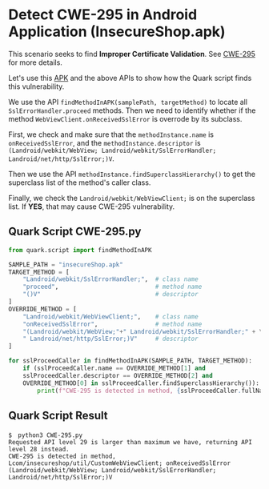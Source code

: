 # Detect CWE-295 in Android Application (InsecureShop.apk)

This scenario seeks to find **Improper Certificate Validation**. See
[CWE-295](https://cwe.mitre.org/data/definitions/295.html) for more
details.

Let's use this [APK](https://github.com/hax0rgb/InsecureShop) and the
above APIs to show how the Quark script finds this vulnerability.

We use the API `findMethodInAPK(samplePath, targetMethod)` to locate all
`SslErrorHandler.proceed` methods. Then we need to identify whether if
the method `WebViewClient.onReceivedSslError` is overrode by its
subclass.

First, we check and make sure that the `methodInstance.name` is
`onReceivedSslError`, and the `methodInstance.descriptor` is
`(Landroid/webkit/WebView; Landroid/webkit/SslErrorHandler; Landroid/net/http/SslError;)V`.

Then we use the API `methodInstance.findSuperclassHierarchy()` to get
the superclass list of the method's caller class.

Finally, we check the `Landroid/webkit/WebViewClient;` is on the
superclass list. If **YES**, that may cause CWE-295 vulnerability.

## Quark Script CWE-295.py

``` python
from quark.script import findMethodInAPK

SAMPLE_PATH = "insecureShop.apk"
TARGET_METHOD = [
    "Landroid/webkit/SslErrorHandler;",  # class name
    "proceed",                           # method name
    "()V"                                # descriptor
]
OVERRIDE_METHOD = [
    "Landroid/webkit/WebViewClient;",    # class name
    "onReceivedSslError",                # method name
    "(Landroid/webkit/WebView;"+" Landroid/webkit/SslErrorHandler;" + \
    " Landroid/net/http/SslError;)V"     # descriptor
]

for sslProceedCaller in findMethodInAPK(SAMPLE_PATH, TARGET_METHOD):
    if (sslProceedCaller.name == OVERRIDE_METHOD[1] and
    sslProceedCaller.descriptor == OVERRIDE_METHOD[2] and
    OVERRIDE_METHOD[0] in sslProceedCaller.findSuperclassHierarchy()):
        print(f"CWE-295 is detected in method, {sslProceedCaller.fullName}")
```

## Quark Script Result

``` TEXT
$　python3 CWE-295.py
Requested API level 29 is larger than maximum we have, returning API level 28 instead.
CWE-295 is detected in method, Lcom/insecureshop/util/CustomWebViewClient; onReceivedSslError (Landroid/webkit/WebView; Landroid/webkit/SslErrorHandler; Landroid/net/http/SslError;)V
```
